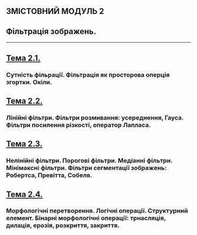 ## **ЗМІСТОВНИЙ МОДУЛЬ 2**
## **Фільтрація зображень.**
- - -
## [**Тема 2.1.**](20_21_DIP_Modulo_2_1.pdf)
### **Сутність фільрації. Фільтрація як просторова оперція згортки. Окіли.**
## [**Тема 2.2.**](20_21_DIP_Modulo_2_2.pdf)
### **Лінійні фільтри. Фільтри розмивання: усереднення, Гауса. Фільтри посилення різкості, оператор Лапласа.**
## [**Тема 2.3.**](20_21_DIP_Modulo_2_3.pdf)
### **Нелінійні фільтри. Порогові фільтри. Медіанні фільтри. Мінімаксні фільтри. Фільтри сегментації зображень: Робертса, Превітта, Собеля.**
## [**Тема 2.4.**](20_21_DIP_Modulo_2_4.pdf)
### **Морфологічні перетворення. Логічні операції. Структурний елемент.  Бінарні морфологічні операції: трнасляція, дилація, ерозія, розкриття, закриття.**
